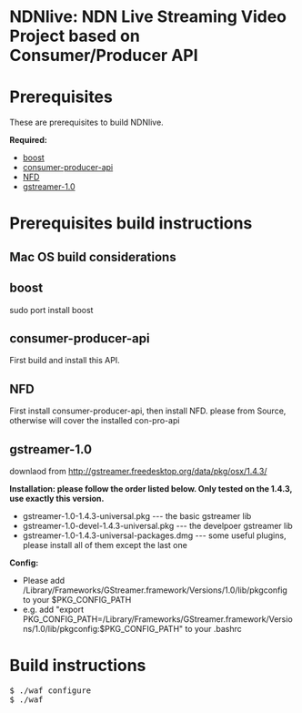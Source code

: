 NDNlive: NDN Live Streaming Video Project based on Consumer/Producer API
==

Prerequisites
==
These are prerequisites to build NDNlive.

**Required:**
* [boost](http://www.boost.org/)
* [consumer-producer-api](https://github.com/iliamo/Consumer-Producer-API)
* [NFD](https://github.com/named-data/NFD.git)
* [gstreamer-1.0](http://gstreamer.freedesktop.org/data/pkg/osx/1.4.3/)

Prerequisites build instructions
==

Mac OS build considerations
-

boost
--
sudo port install boost

consumer-producer-api
--
First build and install this API.

NFD
--
First install consumer-producer-api, then install NFD. please from Source, otherwise will cover the installed con-pro-api

gstreamer-1.0
--
downlaod from http://gstreamer.freedesktop.org/data/pkg/osx/1.4.3/

**Installation: please follow the order listed below. Only tested on the 1.4.3, use exactly this version.**
* gstreamer-1.0-1.4.3-universal.pkg  --- the basic gstreamer lib
* gstreamer-1.0-devel-1.4.3-universal.pkg  --- the develpoer gstreamer lib
* gstreamer-1.0-1.4.3-universal-packages.dmg --- some useful plugins, please install all of them except the last one

**Config:**
* Please add /Library/Frameworks/GStreamer.framework/Versions/1.0/lib/pkgconfig to your $PKG_CONFIG_PATH
* e.g. add "export PKG_CONFIG_PATH=/Library/Frameworks/GStreamer.framework/Versions/1.0/lib/pkgconfig:$PKG_CONFIG_PATH" to your .bashrc

Build instructions
==
<pre>
$ ./waf configure
$ ./waf
</pre>
